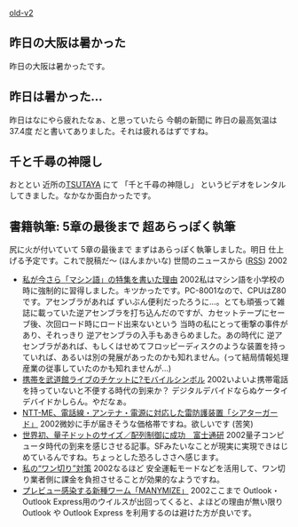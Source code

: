 [old-v2](ig020729-orig.html)

## 昨日の大阪は暑かった

昨日の大阪は暑かったです。

## 昨日は暑かった…

昨日はなにやら疲れたなぁ、と思っていたら 今朝の新聞に 昨日の最高気温は
37.4度 だと書いてありました。それは疲れるはずですね。

## 千と千尋の神隠し

おととい 近所の[TSUTAYA](http://www.tsutaya.co.jp/) にて 「千と千尋の神隠し」 というビデオをレンタルしてきました。なかなか面白かったです。

## 書籍執筆: 5章の最後まで 超あらっぽく執筆

尻に火が付いていて 5章の最後まで まずはあらっぽく執筆しました。明日 仕上げる予定です。これで脱稿だ～
(ほんまかいな)
世間のニュースから ([RSS](ig020729-news.xml)) 2002
* [私が今さら「マシン語」の特集を書いた理由](http://itpro.nikkeibp.co.jp/free/ITPro/OPINION/20020728/1/)  2002私はマシン語を小学校の時に強制的に習得しました。キツかったです。PC-8001なので、CPUはZ80です。アセンブラがあれば ずいぶん便利だったろうに…。とても頑張って雑誌に載っていた逆アセンブラを打ち込んだのですが、カセットテープにセーブ後、次回ロード時にロード出来ないという 当時の私にとって衝撃の事件があり、それっきり 逆アセンブラの入手もあきらめました。あの時代に 逆アセンブラがあれば、もしくはせめてフロッピーディスクのような装置を持っていれば、あるいは別の発展があったのかも知れません。(って結局情報処理産業の従事していたのかも知れませんが…)
* [携帯を武道館ライブのチケットに?モバイルシンボル](http://www.zdnet.co.jp/mobile/0207/26/n_symbol.html)  2002いよいよ携帯電話を持っていないと不便する時代の到来か？ デジタルデバイドならぬケータイデバイドかしらん。やだなぁ。
* [NTT-ME、電話線・アンテナ・電源に対応した雷防護装置「シアターガード」](http://www.watch.impress.co.jp/broadband/news/2002/07/26/sgd.htm)  2002微妙に手が届きそうな価格帯ですね。欲しいです (苦笑)
* [世界初、量子ドットのサイズ／配列制御に成功　富士通研](http://www.zdnet.co.jp/news/0207/29/njbt_03.html)  2002量子コンピュータ時代の到来を感じさせる記事。SFみたいなことが現実に実現できはじめているんですね。ちょっとした恐ろしささへ感じます。
* [私の“ワン切り”対策](http://www.zdnet.co.jp/mobile/0207/25/n_wangiri2.html)  2002なるほど 安全運転モードなどを活用して、ワン切り業者側に課金を負担させることが効果的なようですね。
* [プレビュー感染する新種ワーム「MANYMIZE」](http://www.zdnet.co.jp/news/0207/29/njbt_13.html)  2002ここまで Outlook・Outlook Express用のウイルスが出回ってくると、よほどの理由が無い限り Outlook や Outlook Express を利用するのは避けた方が良いです。